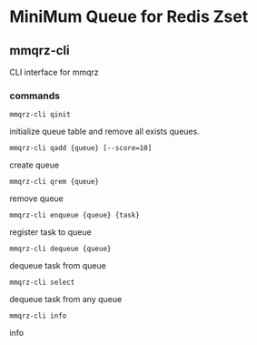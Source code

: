 MiniMum Queue for Redis Zset
============================


## mmqrz-cli

CLI interface for mmqrz

### commands

```
mmqrz-cli qinit
```

initialize queue table and remove all exists queues.


```
mmqrz-cli qadd {queue} [--score=10]
```

create queue


```
mmqrz-cli qrem {queue}
```

remove queue


```
mmqrz-cli enqueue {queue} {task}
```

register task to queue


```
mmqrz-cli dequeue {queue}
```

dequeue task from queue


```
mmqrz-cli select
```

dequeue task from any queue


```
mmqrz-cli info
```

info
